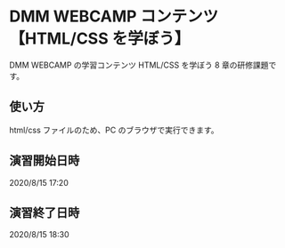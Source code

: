 # DMM WEBCAMP コンテンツ【HTML/CSS を学ぼう】

DMM WEBCAMP の学習コンテンツ HTML/CSS を学ぼう 8 章の研修課題です。

## 使い方

html/css ファイルのため、PC のブラウザで実行できます。

## 演習開始日時

2020/8/15 17:20

## 演習終了日時

2020/8/15 18:30
